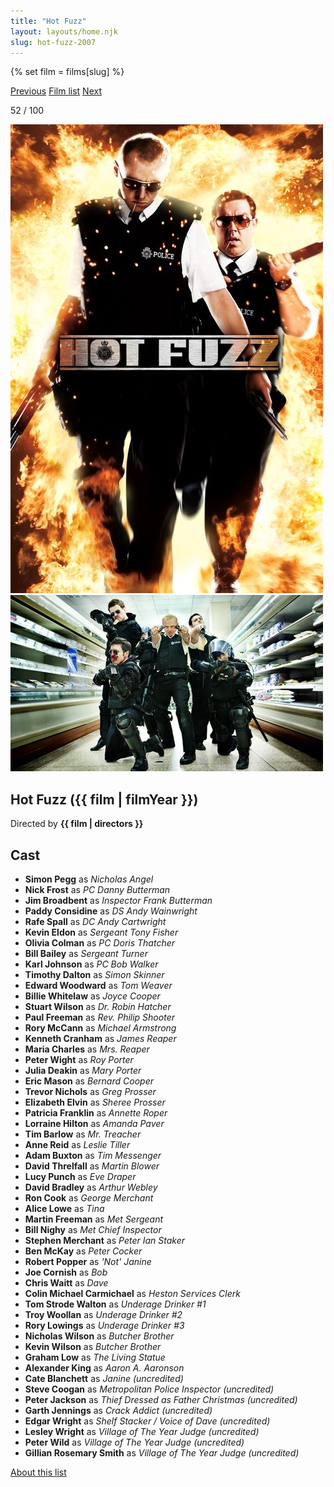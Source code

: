 ```yaml
---
title: "Hot Fuzz"
layout: layouts/home.njk
slug: hot-fuzz-2007
---
```


{% set film = films[slug] %}

<nav class="films">
  <a class="prev" href="../the-motorcycle-diaries-2004">Previous</a>
  <a href="../">Film list</a>
  <a class="next" href="../no-country-for-old-men-2007">Next</a>
</nav>

<p>52 / 100</p>

<article class="film">
  <div class="backdrop-and-poster">
    <img class="poster" src="../films/posters/hot-fuzz-2007.jpg" alt="">
    <img class="backdrop" src="../films/backdrops/hot-fuzz-2007.jpg" alt="">
  </div>

  <h1>Hot Fuzz ({{ film | filmYear }})</h1>

  <p class="director">
    Directed by <strong>{{ film | directors }}</strong>
  </p>


  <h2>
    Cast
  </h2>
  <ul>
            <li><strong>Simon Pegg</strong> as <em>Nicholas Angel</em></li>
        <li><strong>Nick Frost</strong> as <em>PC Danny Butterman</em></li>
        <li><strong>Jim Broadbent</strong> as <em>Inspector Frank Butterman</em></li>
        <li><strong>Paddy Considine</strong> as <em>DS Andy Wainwright</em></li>
        <li><strong>Rafe Spall</strong> as <em>DC Andy Cartwright</em></li>
        <li><strong>Kevin Eldon</strong> as <em>Sergeant Tony Fisher</em></li>
        <li><strong>Olivia Colman</strong> as <em>PC Doris Thatcher</em></li>
        <li><strong>Bill Bailey</strong> as <em>Sergeant Turner</em></li>
        <li><strong>Karl Johnson</strong> as <em>PC Bob Walker</em></li>
        <li><strong>Timothy Dalton</strong> as <em>Simon Skinner</em></li>
        <li><strong>Edward Woodward</strong> as <em>Tom Weaver</em></li>
        <li><strong>Billie Whitelaw</strong> as <em>Joyce Cooper</em></li>
        <li><strong>Stuart Wilson</strong> as <em>Dr. Robin Hatcher</em></li>
        <li><strong>Paul Freeman</strong> as <em>Rev. Philip Shooter</em></li>
        <li><strong>Rory McCann</strong> as <em>Michael Armstrong</em></li>
        <li><strong>Kenneth Cranham</strong> as <em>James Reaper</em></li>
        <li><strong>Maria Charles</strong> as <em>Mrs. Reaper</em></li>
        <li><strong>Peter Wight</strong> as <em>Roy Porter</em></li>
        <li><strong>Julia Deakin</strong> as <em>Mary Porter</em></li>
        <li><strong>Eric Mason</strong> as <em>Bernard Cooper</em></li>
        <li><strong>Trevor Nichols</strong> as <em>Greg Prosser</em></li>
        <li><strong>Elizabeth Elvin</strong> as <em>Sheree Prosser</em></li>
        <li><strong>Patricia Franklin</strong> as <em>Annette Roper</em></li>
        <li><strong>Lorraine Hilton</strong> as <em>Amanda Paver</em></li>
        <li><strong>Tim Barlow</strong> as <em>Mr. Treacher</em></li>
        <li><strong>Anne Reid</strong> as <em>Leslie Tiller</em></li>
        <li><strong>Adam Buxton</strong> as <em>Tim Messenger</em></li>
        <li><strong>David Threlfall</strong> as <em>Martin Blower</em></li>
        <li><strong>Lucy Punch</strong> as <em>Eve Draper</em></li>
        <li><strong>David Bradley</strong> as <em>Arthur Webley</em></li>
        <li><strong>Ron Cook</strong> as <em>George Merchant</em></li>
        <li><strong>Alice Lowe</strong> as <em>Tina</em></li>
        <li><strong>Martin Freeman</strong> as <em>Met Sergeant</em></li>
        <li><strong>Bill Nighy</strong> as <em>Met Chief Inspector</em></li>
        <li><strong>Stephen Merchant</strong> as <em>Peter Ian Staker</em></li>
        <li><strong>Ben McKay</strong> as <em>Peter Cocker</em></li>
        <li><strong>Robert Popper</strong> as <em>'Not' Janine</em></li>
        <li><strong>Joe Cornish</strong> as <em>Bob</em></li>
        <li><strong>Chris Waitt</strong> as <em>Dave</em></li>
        <li><strong>Colin Michael Carmichael</strong> as <em>Heston Services Clerk</em></li>
        <li><strong>Tom Strode Walton</strong> as <em>Underage Drinker #1</em></li>
        <li><strong>Troy Woollan</strong> as <em>Underage Drinker #2</em></li>
        <li><strong>Rory Lowings</strong> as <em>Underage Drinker #3</em></li>
        <li><strong>Nicholas Wilson</strong> as <em>Butcher Brother</em></li>
        <li><strong>Kevin Wilson</strong> as <em>Butcher Brother</em></li>
        <li><strong>Graham Low</strong> as <em>The Living Statue</em></li>
        <li><strong>Alexander King</strong> as <em>Aaron A. Aaronson</em></li>
        <li><strong>Cate Blanchett</strong> as <em>Janine (uncredited)</em></li>
        <li><strong>Steve Coogan</strong> as <em>Metropolitan Police Inspector (uncredited)</em></li>
        <li><strong>Peter Jackson</strong> as <em>Thief Dressed as Father Christmas (uncredited)</em></li>
        <li><strong>Garth Jennings</strong> as <em>Crack Addict (uncredited)</em></li>
        <li><strong>Edgar Wright</strong> as <em>Shelf Stacker / Voice of Dave (uncredited)</em></li>
        <li><strong>Lesley Wright</strong> as <em>Village of The Year Judge (uncredited)</em></li>
        <li><strong>Peter Wild</strong> as <em>Village of The Year Judge (uncredited)</em></li>
        <li><strong>Gillian Rosemary Smith</strong> as <em>Village of The Year Judge (uncredited)</em></li>
  </ul>
</article>
<footer>
  <a href="../about">About this list</a>
</footer>
